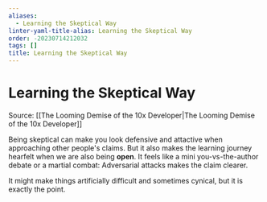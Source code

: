 ```yaml
---
aliases:
  - Learning the Skeptical Way
linter-yaml-title-alias: Learning the Skeptical Way
order: -20230714212032
tags: []
title: Learning the Skeptical Way
---
```


# Learning the Skeptical Way

Source: [[The Looming Demise of the 10x Developer|The Looming Demise of the 10x Developer]]

Being skeptical can make you look defensive and attactive when approaching other people's claims. But it also makes the learning journey hearfelt when we are also being **open**. It feels like a mini you-vs-the-author debate or a martial combat: Adversarial attacks makes the claim clearer.

It might make things artificially difficult and sometimes cynical, but it is exactly the point.